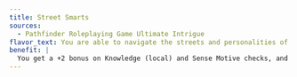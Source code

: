 ```yaml
---
title: Street Smarts
sources:
  - Pathfinder Roleplaying Game Ultimate Intrigue
flavor_text: You are able to navigate the streets and personalities of whatever locale you run across.
benefit: |
  You get a +2 bonus on Knowledge (local) and Sense Motive checks, and Knowledge (local) is always a class skill for you. If you have 10 or more ranks in one of these skills, the bonus increases to +4 for that skill. The bonus on Sense Motive checks doesn't stack with Alertness.
---
```


